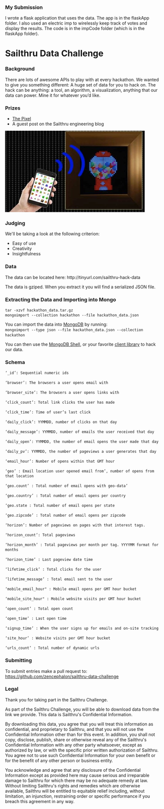 
<h3>My Submission</h3>
I wrote a flask application that uses the data.  The app is in the flaskApp folder.  I also used an electric imp to wirelessly keep track of votes and display the results.  The code is in the impCode folder (which is in the flaskApp folder).


Sailthru Data Challenge
=======================

<h3>Background</h3>
There are lots of awesome APIs to play with at every hackathon. 
We wanted to give you something different: A huge set of data for you to hack on. The hack can be anything: a tool, an algorithm, a visualization, anything that our data can power. Mine it for whatever you’d like. 

<h3>Prizes</h3>

<ul>
 <li><a href="http://ledpixelart.com/pixel/">The Pixel</a></li> 
 <li>A guest post on the Sailthru engineering blog</li> 
</ul>

<img src="assets/pixel.jpg">

<h3>Judging</h3>

We'll be taking a look at the following criterion:

<ul>
 <li>Easy of use</li>
 <li>Creativity</li>
 <li>Insightfulness</li>
</ul>

<h3>Data</h3>
The data can be located here: http://tinyurl.com/sailthru-hack-data

The data is gziped. When you extract it you will find a serialized JSON file.

<h3>Extracting the Data and Importing into Mongo</h3>

```
tar -xzvf hackathon_data.tar.gz
mongoimport --collection hackathon --file hackathon_data.json
```

You can import the data into <a href="http://www.mongodb.com">MongoDB</a> by running:<code> mongoimport --type json --file hackathon_data.json --collection hackathon </code>

You can then use the 
<a href="http://docs.mongodb.org/manual/reference/mongo-shell/">MongoDB Shell</a>, or your favorite <a href="http://docs.mongodb.org/ecosystem/drivers/">client library</a> to hack our data.

<h3>Schema</h3>

```
‘_id’: Sequential numeric ids

‘browser’: The browsers a user opens email with

‘browser_site’: The browsers a user opens links with

‘click_count’: Total link clicks the user has made

‘click_time’: Time of user’s last click

‘daily_click’: YYMMDD, number of clicks on that day

‘daily_message’: YYMMDD, number of emails the user received that day

‘daily_open’: YYMMDD, the number of email opens the user made that day

‘daily_pv’: YYMMDD, the number of pageviews a user generates that day

‘email_hour’: Number of opens within that GMT hour

‘geo’ : Email location user opened email from’, number of opens from that location

‘geo.count’ : Total number of email opens with geo-data’

‘geo.country’ : Total number of email opens per country

‘geo.state : Total number of email opens per state

‘geo.zipcode’ : Total number of email opens per zipcode

‘horizon’: Number of pageviews on pages with that interest tags. 

‘horizon_count’: Total pageviews

‘horizon_month’ : Total pageviews per month per tag. YYYYMM format for months

‘horizon_time’ : Last pageview date time

‘lifetime_click’ : Total clicks for the user

‘lifetime_message’ : Total email sent to the user

‘mobile_email_hour" : Mobile email opens per GMT hour bucket

‘mobile_site_hour" : Mobile website visits per GMT hour bucket

‘open_count’ : Total open count

‘open_time’ : Last open time

‘signup_time’ : When the user signs up for emails and on-site tracking

‘site_hour’ : Website visits per GMT hour bucket

‘urls_count’ : Total number of dynamic urls
```

<h3> Submitting </h3>

To submit entries make a pull request to:
https://github.com/zencephalon/sailthru-data-challenge

<h3> Legal </h3>

Thank you for taking part in the Sailthru Challenge.  

As part of the Sailthru Challenge, you will be able to download data from the link we provide.  This data is Sailthru's Confidential Information.  

By downloading this data, you agree that you will treat this information as confidential, and proprietary to Sailthru, and that you will not use the Confidential Information other than for this event.   In addition, you shall not copy, disclose, publish, share or otherwise reveal any of the Sailthru's Confidential Information with any other party whatsoever, except as authorized by law, or with the specific prior written authorization of Sailthru. You agree not to use such Confidential Information for your own benefit or for the benefit of any other person or business entity.

You acknowledge and agree that any disclosure of the Confidential Information except as provided here may cause serious and irreparable damage to Sailthru for which there may be no adequate remedy at law. Without limiting Sailthru's rights and remedies which are otherwise available, Sailthru will be entitled to equitable relief including, without limitation, an injunction, restraining order or specific performance if you breach this agreement in any way.
